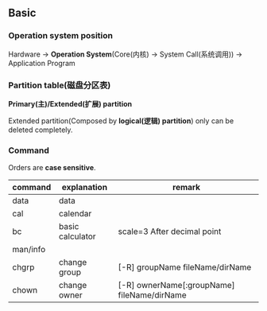 ## Basic
### Operation system position
Hardware -> **Operation System**(Core(内核) -> System Call(系统调用)) -> Application Program

### Partition table(磁盘分区表)
**Primary(主)/Extended(扩展) partition**

Extended partition(Composed by **logical(逻辑) partition**) only can be deleted completely.

### Command
Orders are **case sensitive**.

command | explanation | remark
-|-|-
data | data 
cal | calendar
bc | basic calculator| scale=3 After decimal point
man/info | 
chgrp | change group | [-R] groupName fileName/dirName
chown | change owner | [-R] ownerName[:groupName] fileName/dirName
